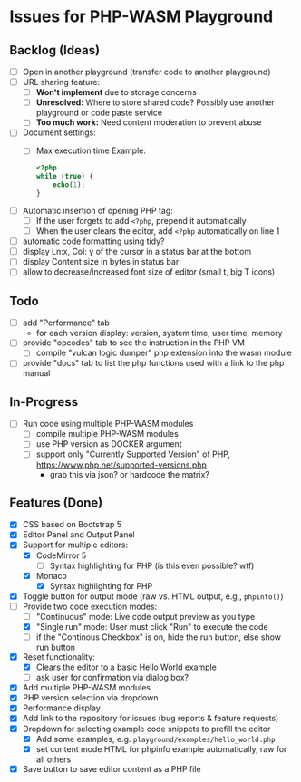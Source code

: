 # Issues for PHP-WASM Playground

## Backlog (Ideas)

- [ ] Open in another playground (transfer code to another playground)
- [ ] URL sharing feature:
  - [ ] **Won't implement** due to storage concerns
  - [ ] **Unresolved:** Where to store shared code? Possibly use another playground or code paste service
  - [ ] **Too much work:** Need content moderation to prevent abuse
- [ ] Document settings:
  - [ ] Max execution time
    Example:

    ```php
    <?php
    while (true) {
        echo(1);
    }
    ```

- [ ] Automatic insertion of opening PHP tag:
  - [ ] If the user forgets to add `<?php`, prepend it automatically
  - [ ] When the user clears the editor, add `<?php` automatically on line 1
- [ ] automatic code formatting using tidy?
- [ ] display Ln:x, Col: y of the cursor in a status bar at the bottom
- [ ] display Content size in bytes in status bar
- [ ] allow to decrease/increased font size of editor (small t, big T icons)

## Todo

- [ ] add "Performance" tab
  - for each version display: version, system time, user time, memory
- [ ] provide "opcodes" tab to see the instruction in the PHP VM
  - [ ] compile "vulcan logic dumper" php extension into the wasm module
- [ ] provide "docs" tab to list the php functions used with a link to the php manual

## In-Progress

- [ ] Run code using multiple PHP-WASM modules
  - [ ] compile multiple PHP-WASM modules
  - [ ] use PHP version as DOCKER argument
  - [ ] support only "Currently Supported Version" of PHP, https://www.php.net/supported-versions.php
    - grab this via json? or hardcode the matrix?

## Features (Done)

- [x] CSS based on Bootstrap 5
- [x] Editor Panel and Output Panel
- [x] Support for multiple editors:
  - [x] CodeMirror 5
    - [ ] Syntax highlighting for PHP (is this even possible? wtf)
  - [x] Monaco
    - [x] Syntax highlighting for PHP
- [x] Toggle button for output mode (raw vs. HTML output, e.g., `phpinfo()`)
- [ ] Provide two code execution modes:
  - [ ] "Continuous" mode: Live code output preview as you type
  - [x] "Single run" mode: User must click "Run" to execute the code
  - [ ] if the "Continous Checkbox" is on, hide the run button, else show run button
- [x] Reset functionality:
  - [x] Clears the editor to a basic Hello World example
  - [ ] ask user for confirmation via dialog box?
- [x] Add multiple PHP-WASM modules
- [x] PHP version selection via dropdown
- [x] Performance display
- [x] Add link to the repository for issues (bug reports & feature requests)
- [x] Dropdown for selecting example code snippets to prefill the editor
  - [x] Add some examples, e.g. `playground/examples/hello_world.php`
  - [x] set content mode HTML for phpinfo example automatically, raw for all others
- [x] Save button to save editor content as a PHP file
